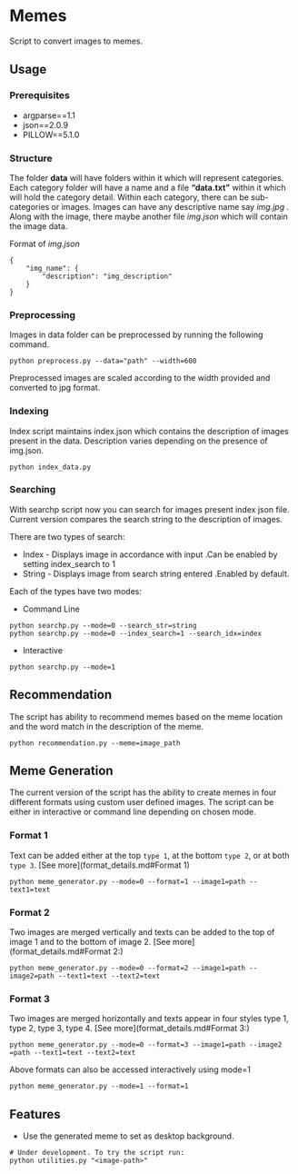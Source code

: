 # Memes

Script to convert images to memes.

## Usage

### Prerequisites

* argparse==1.1
* json==2.0.9
* PILLOW==5.1.0

### Structure
The folder **data** will have folders within it which will represent categories. Each category folder will have a name and a file **“data.txt”** within it which will hold the category detail. Within each category, there can be sub-categories or images. Images can have any descriptive name say *img.jpg* . Along with the image, there maybe another file *img.json* which will contain the image data.

Format of *img.json*

```
{
	"img_name": {
		"description": "img_description"
	}
}

```

### Preprocessing
Images in data folder can be preprocessed by running the following command.
```
python preprocess.py --data="path" --width=600
```
Preprocessed images are scaled according to the width provided and converted to jpg format.

### Indexing
Index script maintains index.json which contains the description of images present in the data. Description varies depending on the presence of img.json.
```
python index_data.py
```
### Searching
With searchp script now you can search for images present index json file. Current version compares the search string to the description of images.

There are two types of search:

* Index - Displays image in accordance with input .Can be enabled by setting index_search to 1
* String - Displays image from search string entered .Enabled by default.

Each of the types have two modes:

* Command Line
```
python searchp.py --mode=0 --search_str=string
python searchp.py --mode=0 --index_search=1 --search_idx=index
```

* Interactive
```
python searchp.py --mode=1
```
## Recommendation
The script has ability to recommend memes based on the meme location and the word match in the description of the meme.
```
python recommendation.py --meme=image_path
```

## Meme Generation
The current version of the script has the ability to create memes in four different formats using custom user defined images.
The script can be either in interactive or command line depending on chosen mode.

### Format 1
Text can be added either at the top `type 1`, at the bottom `type 2`, or at both `type 3`.
[See more](format_details.md#Format 1)

```
python meme_generator.py --mode=0 --format=1 --image1=path --text1=text
```

### Format 2
Two images are merged vertically and texts can be added to the top of image 1 and to the bottom of image 2.
[See more](format_details.md#Format 2:)
```
python meme_generator.py --mode=0 --format=2 --image1=path --image2=path --text1=text --text2=text
```
### Format 3
Two images are merged horizontally and texts appear in four styles type 1, type 2, type 3, type 4.
[See more](format_details.md#Format 3:)

```
python meme_generator.py --mode=0 --format=3 --image1=path --image2 =path --text1=text --text2=text
```

Above formats can also be accessed interactively using mode=1

```
python meme_generator.py --mode=1 --format=1
```

## Features
* Use the generated meme to set as desktop background.

```
# Under development. To try the script run:
python utilities.py "<image-path>"
```
